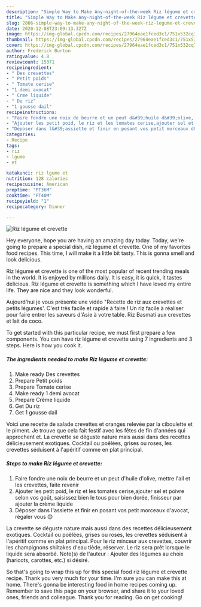 ```yaml
---
description: "Simple Way to Make Any-night-of-the-week Riz légume et crevette"
title: "Simple Way to Make Any-night-of-the-week Riz légume et crevette"
slug: 2866-simple-way-to-make-any-night-of-the-week-riz-legume-et-crevette
date: 2020-12-08T23:09:13.327Z
image: https://img-global.cpcdn.com/recipes/27964eae1fced3c1/751x532cq70/riz-legume-et-crevette-photo-principale-de-la-recette.jpg
thumbnail: https://img-global.cpcdn.com/recipes/27964eae1fced3c1/751x532cq70/riz-legume-et-crevette-photo-principale-de-la-recette.jpg
cover: https://img-global.cpcdn.com/recipes/27964eae1fced3c1/751x532cq70/riz-legume-et-crevette-photo-principale-de-la-recette.jpg
author: Frederick Burton
ratingvalue: 4.8
reviewcount: 15371
recipeingredient:
- " Des crevettes"
- " Petit poids"
- " Tomate cerise"
- "1 demi avocat"
- " Crme liquide"
- " Du riz"
- "1 gousse dail"
recipeinstructions:
- "Faire fondre une noix de beurre et un peut d&#39;huile d&#39;olive, mettre l&#39;ail et les crevettes, faite revenir"
- "Ajouter les petit poid, le riz et les tomates cerise,ajouter sel et poivre selon vos goût, saisissez bien le tous pour bien dorée, finisseur par ajouter la crème liquide"
- "Déposer dans l&#39;assiette et finir en posant vos petit morceaux d&#39;avocat, régaler vous 😊"
categories:
- Recipe
tags:
- riz
- lgume
- et

katakunci: riz lgume et 
nutrition: 128 calories
recipecuisine: American
preptime: "PT36M"
cooktime: "PT40M"
recipeyield: "1"
recipecategory: Dinner

---
```



![Riz légume et crevette](https://img-global.cpcdn.com/recipes/27964eae1fced3c1/751x532cq70/riz-legume-et-crevette-photo-principale-de-la-recette.jpg)

Hey everyone, hope you are having an amazing day today. Today, we're going to prepare a special dish, riz légume et crevette. One of my favorites food recipes. This time, I will make it a little bit tasty. This is gonna smell and look delicious.

Riz légume et crevette is one of the most popular of recent trending meals in the world. It is enjoyed by millions daily. It is easy, it is quick, it tastes delicious. Riz légume et crevette is something which I have loved my entire life. They are nice and they look wonderful.

Aujourd&#39;hui je vous présente une vidéo &#34;Recette de riz aux crevettes et petits légumes&#39;. C&#39;est très facile et rapide à faire ! Un riz facile à réaliser pour faire entrer les saveurs d&#39;Asie à votre table. Riz Basmati aux crevettes et lait de coco.


To get started with this particular recipe, we must first prepare a few components. You can have riz légume et crevette using 7 ingredients and 3 steps. Here is how you cook it.

<!--inarticleads1-->

##### The ingredients needed to make Riz légume et crevette:

1. Make ready  Des crevettes
1. Prepare  Petit poids
1. Prepare  Tomate cerise
1. Make ready 1 demi avocat
1. Prepare  Crème liquide
1. Get  Du riz
1. Get 1 gousse dail


Voici une recette de salade crevettes et oranges relevée par la ciboulette et le piment. Je trouve que cela fait festif avec les fêtes de fin d&#39;années qui approchent et. La crevette se déguste nature mais aussi dans des recettes délicieusement exotiques. Cocktail ou poêlées, grises ou roses, les crevettes séduisent à l&#39;apéritif comme en plat principal. 

<!--inarticleads2-->

##### Steps to make Riz légume et crevette:

1. Faire fondre une noix de beurre et un peut d&#39;huile d&#39;olive, mettre l&#39;ail et les crevettes, faite revenir
1. Ajouter les petit poid, le riz et les tomates cerise,ajouter sel et poivre selon vos goût, saisissez bien le tous pour bien dorée, finisseur par ajouter la crème liquide
1. Déposer dans l&#39;assiette et finir en posant vos petit morceaux d&#39;avocat, régaler vous 😊


La crevette se déguste nature mais aussi dans des recettes délicieusement exotiques. Cocktail ou poêlées, grises ou roses, les crevettes séduisent à l&#39;apéritif comme en plat principal. Pour le riz minceur aux crevettes, couvrir les champignons shiitakes d&#39;eau tiède, réserver. Le riz sera prêt lorsque le liquide sera absorbé. Note(s) de l&#39;auteur : Ajouter des légumes au choix (haricots, carottes, etc.) si désiré. 

So that's going to wrap this up for this special food riz légume et crevette recipe. Thank you very much for your time. I'm sure you can make this at home. There's gonna be interesting food in home recipes coming up. Remember to save this page on your browser, and share it to your loved ones, friends and colleague. Thank you for reading. Go on get cooking!

